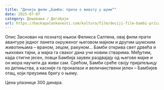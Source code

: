 ```yaml
---
title: "Дечији филм „Бамби: прича о животу у шуми“"
date: 2025-07-07
category: Дешавања / Догађаји
url: https://backapalankavesti.com/kultura/film/deciji-film-bambi-prica-o-zivotu-u-sumi/
---
```


Опис
Заснован на познатој књизи Феликса Салтена, овај филм прати авантуре једног ланета окруженог његовом мајком и другим шумским животињама – враном, зецом, ракуном… Бамби открива свет дрвећа и њихових тајни, а мајка га сваког дана учи новим стварима. Међутим, када стигне јесен, ловци Бамбија заувек раздвајају од његове мајке и он мора научити да живи сам. Срећом, Бамби среће своју пријатељицу из детињства, а касније га проналази и величанствени јелен – Бамбијев отац, који преузима бригу о њему.

Цена улазнице 300 динара.
